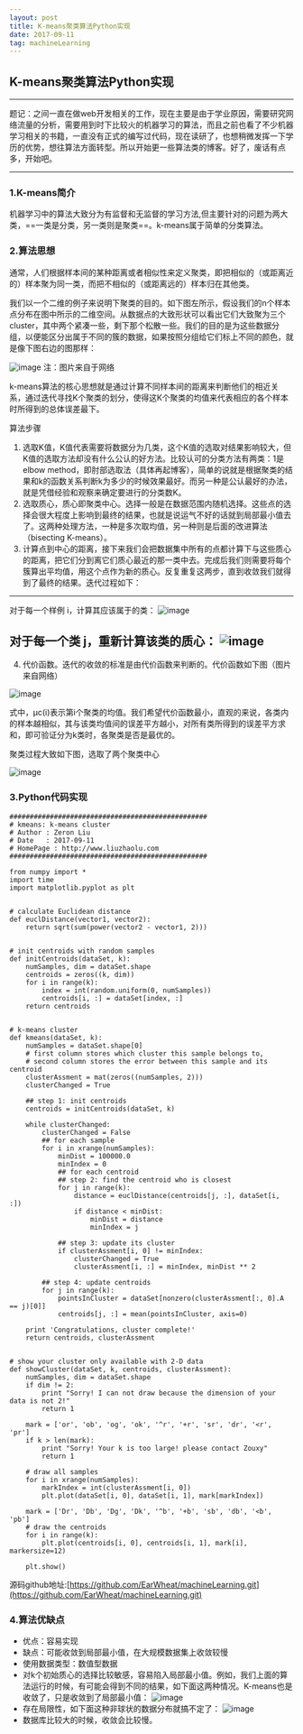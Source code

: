 ```yaml
---
layout: post
title: K-means聚类算法Python实现
date: 2017-09-11
tag: machineLearning
---
```



## K-means聚类算法Python实现


---

题记：之间一直在做web开发相关的工作，现在主要是由于学业原因，需要研究网络流量的分析，需要用到时下比较火的机器学习的算法，而且之前也看了不少机器学习相关的书籍，一直没有正式的编写过代码，现在读研了，也想稍微发挥一下学历的优势，想往算法方面转型。所以开始更一些算法类的博客。好了，废话有点多，开始吧。

---


### 1.K-means简介


  机器学习中的算法大致分为有监督和无监督的学习方法,但主要针对的问题为两大类，==一类是分类，另一类则是聚类==。k-means属于简单的分类算法。
  
  
### 2.算法思想

   通常，人们根据样本间的某种距离或者相似性来定义聚类，即把相似的（或距离近的）样本聚为同一类，而把不相似的（或距离远的）样本归在其他类。
   
   我们以一个二维的例子来说明下聚类的目的。如下图左所示，假设我们的n个样本点分布在图中所示的二维空间。从数据点的大致形状可以看出它们大致聚为三个cluster，其中两个紧凑一些，剩下那个松散一些。我们的目的是为这些数据分组，以便能区分出属于不同的簇的数据，如果按照分组给它们标上不同的颜色，就是像下图右边的图那样：
   
   ![image](http://img.blog.csdn.net/20131226190225921?watermark/2/text/aHR0cDovL2Jsb2cuY3Nkbi5uZXQvem91eHkwOQ==/font/5a6L5L2T/fontsize/400/fill/I0JBQkFCMA==/dissolve/70/gravity/SouthEast)
   注：图片来自于网络
   
   k-means算法的核心思想就是通过计算不同样本间的距离来判断他们的相近关系，通过迭代寻找K个聚类的划分，使得这K个聚类的均值来代表相应的各个样本时所得到的总体误差最下。
   
   算法步骤
1.    选取K值，K值代表需要将数据分为几类，这个K值的选取对结果影响较大，但K值的选取方法却没有什么公认的好方法。比较认可的分类方法有两类：1是elbow method，即肘部选取法（具体再起博客），简单的说就是根据聚类的结果和k的函数关系判断k为多少的时候效果最好。而另一种是公认最好的办法，就是凭借经验和观察来确定要进行的分类数K。
2.    选取质心，质心即聚类中心。选择一般是在数据范围内随机选择。这些点的选择会很大程度上影响到最终的结果，也就是说运气不好的话就到局部最小值去了。这两种处理方法，一种是多次取均值，另一种则是后面的改进算法（bisecting K-means）。  
3.    计算点到中心的距离，接下来我们会把数据集中所有的点都计算下与这些质心的距离，把它们分到离它们质心最近的那一类中去。完成后我们则需要将每个簇算出平均值，用这个点作为新的质心。反复重复这两步，直到收敛我们就得到了最终的结果。迭代过程如下：
  
---

对于每一个样例 i，计算其应该属于的类：
![image](http://img.blog.csdn.net/20131226191250687?watermark/2/text/aHR0cDovL2Jsb2cuY3Nkbi5uZXQvem91eHkwOQ==/font/5a6L5L2T/fontsize/400/fill/I0JBQkFCMA==/dissolve/70/gravity/SouthEast)

对于每一个类 j，重新计算该类的质心：
![image](http://img.blog.csdn.net/20131226191306718?watermark/2/text/aHR0cDovL2Jsb2cuY3Nkbi5uZXQvem91eHkwOQ==/font/5a6L5L2T/fontsize/400/fill/I0JBQkFCMA==/dissolve/70/gravity/SouthEast)
---
4.    代价函数。迭代的收敛的标准是由代价函数来判断的。代价函数如下图（图片来自网络）
  

 ![image](http://img.blog.csdn.net/20131226190316156?watermark/2/text/aHR0cDovL2Jsb2cuY3Nkbi5uZXQvem91eHkwOQ==/font/5a6L5L2T/fontsize/400/fill/I0JBQkFCMA==/dissolve/70/gravity/SouthEast)

式中，μc(i)表示第i个聚类的均值。我们希望代价函数最小，直观的来说，各类内的样本越相似，其与该类均值间的误差平方越小，对所有类所得到的误差平方求和，即可验证分为k类时，各聚类是否是最优的。


聚类过程大致如下图，选取了两个聚类中心


![image](http://img.blog.csdn.net/20131226191321406?watermark/2/text/aHR0cDovL2Jsb2cuY3Nkbi5uZXQvem91eHkwOQ==/font/5a6L5L2T/fontsize/400/fill/I0JBQkFCMA==/dissolve/70/gravity/SouthEast)


### 3.Python代码实现

```
#################################################
# kmeans: k-means cluster
# Author : Zeron Liu
# Date   : 2017-09-11
# HomePage : http://www.liuzhaolu.com
#################################################

from numpy import *
import time
import matplotlib.pyplot as plt


# calculate Euclidean distance
def euclDistance(vector1, vector2):
    return sqrt(sum(power(vector2 - vector1, 2)))


# init centroids with random samples
def initCentroids(dataSet, k):
    numSamples, dim = dataSet.shape
    centroids = zeros((k, dim))
    for i in range(k):
        index = int(random.uniform(0, numSamples))
        centroids[i, :] = dataSet[index, :]
    return centroids


# k-means cluster
def kmeans(dataSet, k):
    numSamples = dataSet.shape[0]
    # first column stores which cluster this sample belongs to,
    # second column stores the error between this sample and its centroid
    clusterAssment = mat(zeros((numSamples, 2)))
    clusterChanged = True

    ## step 1: init centroids
    centroids = initCentroids(dataSet, k)

    while clusterChanged:
        clusterChanged = False
        ## for each sample
        for i in xrange(numSamples):
            minDist = 100000.0
            minIndex = 0
            ## for each centroid
            ## step 2: find the centroid who is closest
            for j in range(k):
                distance = euclDistance(centroids[j, :], dataSet[i, :])
                if distance < minDist:
                    minDist = distance
                    minIndex = j

            ## step 3: update its cluster
            if clusterAssment[i, 0] != minIndex:
                clusterChanged = True
                clusterAssment[i, :] = minIndex, minDist ** 2

        ## step 4: update centroids
        for j in range(k):
            pointsInCluster = dataSet[nonzero(clusterAssment[:, 0].A == j)[0]]
            centroids[j, :] = mean(pointsInCluster, axis=0)

    print 'Congratulations, cluster complete!'
    return centroids, clusterAssment


# show your cluster only available with 2-D data
def showCluster(dataSet, k, centroids, clusterAssment):
    numSamples, dim = dataSet.shape
    if dim != 2:
        print "Sorry! I can not draw because the dimension of your data is not 2!"
        return 1

    mark = ['or', 'ob', 'og', 'ok', '^r', '+r', 'sr', 'dr', '<r', 'pr']
    if k > len(mark):
        print "Sorry! Your k is too large! please contact Zouxy"
        return 1

    # draw all samples
    for i in xrange(numSamples):
        markIndex = int(clusterAssment[i, 0])
        plt.plot(dataSet[i, 0], dataSet[i, 1], mark[markIndex])

    mark = ['Dr', 'Db', 'Dg', 'Dk', '^b', '+b', 'sb', 'db', '<b', 'pb']
    # draw the centroids
    for i in range(k):
        plt.plot(centroids[i, 0], centroids[i, 1], mark[i], markersize=12)

    plt.show()
```

源码github地址:[https://github.com/EarWheat/machineLearning.git](https://github.com/EarWheat/machineLearning.git)

### 4.算法优缺点
- 优点：容易实现
- 缺点：可能收敛到局部最小值，在大规模数据集上收敛较慢
- 使用数据类型：数值型数据
- 对k个初始质心的选择比较敏感，容易陷入局部最小值。例如，我们上面的算法运行的时候，有可能会得到不同的结果，如下面这两种情况。K-means也是收敛了，只是收敛到了局部最小值：
![image](http://img.blog.csdn.net/20131226191601093?watermark/2/text/aHR0cDovL2Jsb2cuY3Nkbi5uZXQvem91eHkwOQ==/font/5a6L5L2T/fontsize/400/fill/I0JBQkFCMA==/dissolve/70/gravity/SouthEast)
- 存在局限性，如下面这种非球状的数据分布就搞不定了：
![image](http://img.blog.csdn.net/20131226191615171?watermark/2/text/aHR0cDovL2Jsb2cuY3Nkbi5uZXQvem91eHkwOQ==/font/5a6L5L2T/fontsize/400/fill/I0JBQkFCMA==/dissolve/70/gravity/SouthEast)
- 数据库比较大的时候，收敛会比较慢。